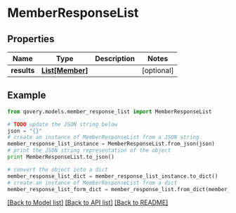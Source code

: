 # MemberResponseList


## Properties
Name | Type | Description | Notes
------------ | ------------- | ------------- | -------------
**results** | [**List[Member]**](Member.md) |  | [optional] 

## Example

```python
from qovery.models.member_response_list import MemberResponseList

# TODO update the JSON string below
json = "{}"
# create an instance of MemberResponseList from a JSON string
member_response_list_instance = MemberResponseList.from_json(json)
# print the JSON string representation of the object
print MemberResponseList.to_json()

# convert the object into a dict
member_response_list_dict = member_response_list_instance.to_dict()
# create an instance of MemberResponseList from a dict
member_response_list_form_dict = member_response_list.from_dict(member_response_list_dict)
```
[[Back to Model list]](../README.md#documentation-for-models) [[Back to API list]](../README.md#documentation-for-api-endpoints) [[Back to README]](../README.md)


